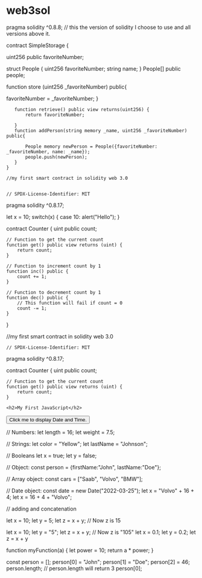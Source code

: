 # web3sol
pragma solidity ^0.8.8; // this the version of solidity I choose to use and all versions above it.

contract SimpleStorage {
   
   uint256 public favoriteNumber;
 

   struct People {
       uint256 favoriteNumber;
       string name;
   }
People[] public people;

   function store (uint256 _favoriteNumber) public{

   favoriteNumber = _favoriteNumber;
       }

       function retrieve() public view returns(uint256) {
           return favoriteNumber;

       }
       function addPerson(string memory _name, uint256 _favoriteNumber) public{

           People memory newPerson = People({favoriteNumber: _favoriteNumber, name: _name});
           people.push(newPerson);
       }
    }
    
    //my first smart contract in solidity web 3.0 
   
    
    // SPDX-License-Identifier: MIT
pragma solidity ^0.8.17;

let x = 10;
switch(x) {
  case 10: alert("Hello");
}

contract Counter {
    uint public count;

    // Function to get the current count
    function get() public view returns (uint) {
        return count;
    }

    // Function to increment count by 1
    function inc() public {
        count += 1;
    }

    // Function to decrement count by 1
    function dec() public {
        // This function will fail if count = 0
        count -= 1;
    }
}

 //my first smart contract in solidity web 3.0 
   
    
    // SPDX-License-Identifier: MIT
pragma solidity ^0.8.17;

contract Counter {
    uint public count;

    // Function to get the current count
    function get() public view returns (uint) {
        return count;
    }
    
    <h2>My First JavaScript</h2>

<button type="button"
onclick="document.getElementById('demo').innerHTML = Date()">
Click me to display Date and Time.</button>

<p id="demo"></p>

</body>
</html> 

// Numbers:
let length = 16;
let weight = 7.5;

// Strings:
let color = "Yellow";
let lastName = "Johnson";

// Booleans
let x = true;
let y = false;

// Object:
const person = {firstName:"John", lastName:"Doe"};

// Array object:
const cars = ["Saab", "Volvo", "BMW"];

// Date object:
const date = new Date("2022-03-25");
let x = "Volvo" + 16 + 4;
let x = 16 + 4 + "Volvo";

// adding and concatenation

let x = 10;
let y = 5;
let z = x + y;     // Now z is 15

let x = 10;
let y = "5";
let z = x + y;     // Now z is "105"
let x = 0.1;
let y = 0.2;
let z = x + y   

function myFunction(a) {
  let power = 10;
  return a * power;
}

const person = [];
person[0] = "John";
person[1] = "Doe";
person[2] = 46;
person.length;       // person.length will return 3
person[0];
